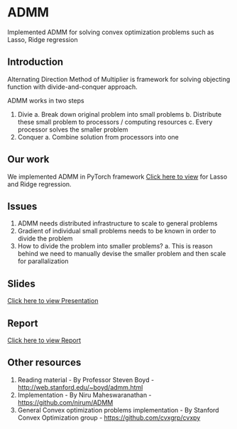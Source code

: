 # ADMM
Implemented ADMM for solving convex optimization problems such as Lasso, Ridge regression

## Introduction
Alternating Direction Method of Multiplier is framework for solving objecting function with divide-and-conquer approach.

ADMM works in two steps

  1. Divie 
    a. Break down original problem into small problems
    b. Distribute these small problem to <N> processors / computing resources
    c. Every processor solves the smaller problem
  2. Conquer
    a. Combine solution from <N> processors into one
    

## Our work
We implemented ADMM in PyTorch framework [Click here to view](https://github.com/bhushan23/pytorch/blob/admm/torch/optim/admm.py)
for Lasso and Ridge regression.

## Issues
1. ADMM needs distributed infrastructure to scale to general problems
2. Gradient of individual small problems needs to be known in order to divide the problem
3. How to divide the problem into smaller problems?
    a. This is reason behind we need to manually devise the smaller problem and then scale for parallalization
    
## Slides 
[Click here to view Presentation](https://docs.google.com/presentation/d/1hp89fBR87ODlX0qzbC7akHV19GmTjg49pyUIqGAw5g8/edit?usp=sharing)

## Report
[Click here to view Report](https://github.com/bhushan23/ADMM/blob/master/REPORT_ADMM_IN_PYTORCH.pdf)

## Other resources 
1. Reading material - By Professor Steven Boyd - http://web.stanford.edu/~boyd/admm.html
2. Implementation - By Niru Maheswaranathan - https://github.com/nirum/ADMM
3. General Convex optimization problems implementation - By Stanford Convex Optimization group - https://github.com/cvxgrp/cvxpy


